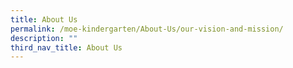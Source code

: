 ```yaml
---
title: About Us
permalink: /moe-kindergarten/About-Us/our-vision-and-mission/
description: ""
third_nav_title: About Us
---
```




